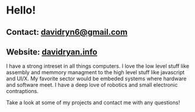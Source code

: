 # Hello!

## Contact: davidryn6@gmail.com
## Website: [davidryan.info](http://davidryan.info)

I have a strong intreset in all things computers. I love the low level stuff like assembly and memmory managment to the high level stuff like javascript and UI/X.
My favorite sector would be embeded systems where hardware and software meet. I have a deep love of robotics and small electronic contraptions.

Take a look at some of my projects and contact me with any questions!


